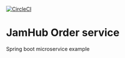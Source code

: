 [![CircleCI](https://dl.circleci.com/status-badge/img/gh/jiksa/jamhub-order-service/tree/master.svg?style=svg)](https://dl.circleci.com/status-badge/redirect/gh/jiksa/jamhub-order-service/tree/master)
# JamHub Order service
Spring boot microservice example 

